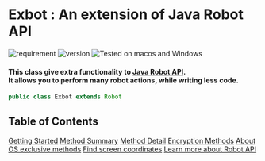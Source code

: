 # Exbot : An extension of Java Robot API <br>
![requirement](https://img.shields.io/badge/Require-Java%207%20or%20later-red.svg)
![version](https://img.shields.io/badge/Version-1.0.1-brightgreen.svg)
![Tested on macos and Windows](https://img.shields.io/badge/Tested%20on-macOS%20and%20Windows-blue.svg)



#### This class give extra functionality to [Java Robot API](https://docs.oracle.com/javase/7/docs/api/java/awt/Robot.html).<br>It allows you to perform many robot actions, while writing less code.
```java
public class Exbot extends Robot
```
## Table of Contents
[Getting Started](/getting-started.md)
[Method Summary](/methods-summary.md)
[Method Detail](/methods-detail.md)
[Encryption Methods](/encryption-methods.md)
[About OS exclusive methods](/about-os-exclusive-methods.md)
[Find screen coordinates](/get-screen-coordinate.md)
[Learn more about Robot API
](/learn-more-about-robot-api.md)
